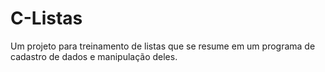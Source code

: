 # C-Listas
Um projeto para treinamento de listas que se resume em um programa de cadastro de dados e manipulação deles.
